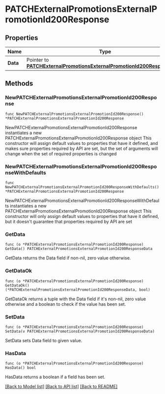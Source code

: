 # PATCHExternalPromotionsExternalPromotionId200Response

## Properties

Name | Type | Description | Notes
------------ | ------------- | ------------- | -------------
**Data** | Pointer to [**PATCHExternalPromotionsExternalPromotionId200ResponseData**](PATCHExternalPromotionsExternalPromotionId200ResponseData.md) |  | [optional] 

## Methods

### NewPATCHExternalPromotionsExternalPromotionId200Response

`func NewPATCHExternalPromotionsExternalPromotionId200Response() *PATCHExternalPromotionsExternalPromotionId200Response`

NewPATCHExternalPromotionsExternalPromotionId200Response instantiates a new PATCHExternalPromotionsExternalPromotionId200Response object
This constructor will assign default values to properties that have it defined,
and makes sure properties required by API are set, but the set of arguments
will change when the set of required properties is changed

### NewPATCHExternalPromotionsExternalPromotionId200ResponseWithDefaults

`func NewPATCHExternalPromotionsExternalPromotionId200ResponseWithDefaults() *PATCHExternalPromotionsExternalPromotionId200Response`

NewPATCHExternalPromotionsExternalPromotionId200ResponseWithDefaults instantiates a new PATCHExternalPromotionsExternalPromotionId200Response object
This constructor will only assign default values to properties that have it defined,
but it doesn't guarantee that properties required by API are set

### GetData

`func (o *PATCHExternalPromotionsExternalPromotionId200Response) GetData() PATCHExternalPromotionsExternalPromotionId200ResponseData`

GetData returns the Data field if non-nil, zero value otherwise.

### GetDataOk

`func (o *PATCHExternalPromotionsExternalPromotionId200Response) GetDataOk() (*PATCHExternalPromotionsExternalPromotionId200ResponseData, bool)`

GetDataOk returns a tuple with the Data field if it's non-nil, zero value otherwise
and a boolean to check if the value has been set.

### SetData

`func (o *PATCHExternalPromotionsExternalPromotionId200Response) SetData(v PATCHExternalPromotionsExternalPromotionId200ResponseData)`

SetData sets Data field to given value.

### HasData

`func (o *PATCHExternalPromotionsExternalPromotionId200Response) HasData() bool`

HasData returns a boolean if a field has been set.


[[Back to Model list]](../README.md#documentation-for-models) [[Back to API list]](../README.md#documentation-for-api-endpoints) [[Back to README]](../README.md)


